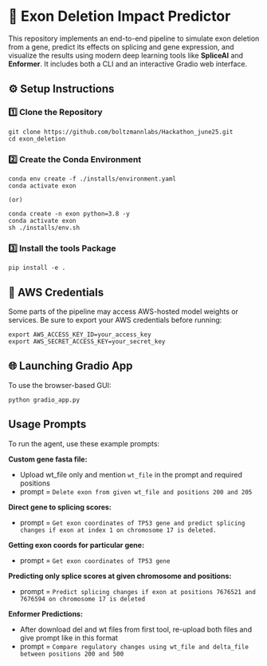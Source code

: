 # 🧬 Exon Deletion Impact Predictor

This repository implements an end-to-end pipeline to simulate exon deletion from a gene, predict its effects on splicing and gene expression, and visualize the results using modern deep learning tools like **SpliceAI** and **Enformer**. It includes both a CLI and an interactive Gradio web interface.


## ⚙️ Setup Instructions

### 1️⃣ Clone the Repository

```
git clone https://github.com/boltzmannlabs/Hackathon_june25.git
cd exon_deletion
```
### 2️⃣ Create the Conda Environment

```
conda env create -f ./installs/environment.yaml
conda activate exon

(or)

conda create -n exon python=3.8 -y
conda activate exon
sh ./installs/env.sh
```

### 3️⃣ Install the tools Package
```
pip install -e .
```

## 🔑 AWS Credentials
Some parts of the pipeline may access AWS-hosted model weights or services. Be sure to export your AWS credentials before running:
```
export AWS_ACCESS_KEY_ID=your_access_key
export AWS_SECRET_ACCESS_KEY=your_secret_key
```

## 🌐 Launching Gradio App
To use the browser-based GUI:
```
python gradio_app.py
```

## Usage Prompts
To run the agent, use these example prompts:

**Custom gene fasta file:**
* Upload wt_file only and mention `wt_file` in the prompt and required positions
* prompt = `Delete exon from given wt_file and positions 200 and 205`

**Direct gene to splicing scores:**
* prompt = `Get exon coordinates of TP53 gene and predict splicing changes if exon at index 1 on chromosome 17 is deleted.`

**Getting exon coords for particular gene:**
* prompt = `Get exon coordinates of TP53 gene`

**Predicting only splice scores at given chromosome and positions:**
* prompt = `Predict splicing changes if exon at positions 7676521 and 7676594 on chromosome 17 is deleted`

**Enformer Predictions:**
* After download del and wt files from first tool, re-upload both files and give prompt like in this format
* prompt = `Compare regulatory changes using wt_file and delta_file between positions 200 and 500`

